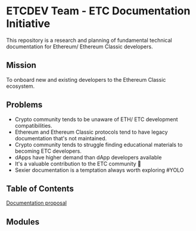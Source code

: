 # ETCDEV Team - ETC Documentation Initiative

This repository is a research and planning of fundamental technical documentation for Ethereum/ Ethereum Classic developers.

## Mission

To onboard new and existing developers to the Ethereum Classic ecosystem.

## Problems

* Crypto community tends to be unaware of ETH/ ETC development compatibilities.
* Ethereum and Ethereum Classic protocols tend to have legacy documentation that's not maintained.
* Crypto community tends to struggle finding educational materials to becoming ETC developers.
* dApps have higher demand than dApp developers available
* It's a valuable contribution to the ETC community 💚
* Sexier documentation is a temptation always worth exploring #YOLO

## Table of Contents

[Documentation proposal](https://github.com/stevanlohja/etc-docs/blob/master/case-study.md)

## Modules
